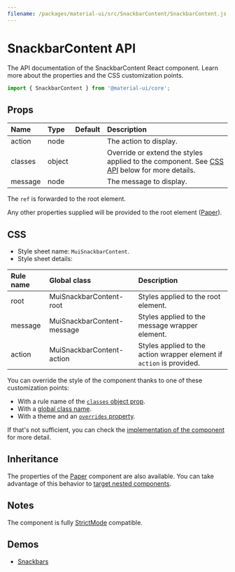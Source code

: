 ```yaml
---
filename: /packages/material-ui/src/SnackbarContent/SnackbarContent.js
---
```


<!--- This documentation is automatically generated, do not try to edit it. -->

# SnackbarContent API

<p class="description">The API documentation of the SnackbarContent React component. Learn more about the properties and the CSS customization points.</p>

```js
import { SnackbarContent } from '@material-ui/core';
```



## Props

| Name | Type | Default | Description |
|:-----|:-----|:--------|:------------|
| <span class="prop-name">action</span> | <span class="prop-type">node</span> |  | The action to display. |
| <span class="prop-name">classes</span> | <span class="prop-type">object</span> |  | Override or extend the styles applied to the component. See [CSS API](#css) below for more details. |
| <span class="prop-name">message</span> | <span class="prop-type">node</span> |  | The message to display. |

The `ref` is forwarded to the root element.

Any other properties supplied will be provided to the root element ([Paper](/api/paper/)).

## CSS

- Style sheet name: `MuiSnackbarContent`.
- Style sheet details:

| Rule name | Global class | Description |
|:-----|:-------------|:------------|
| <span class="prop-name">root</span> | <span class="prop-name">MuiSnackbarContent-root</span> | Styles applied to the root element.
| <span class="prop-name">message</span> | <span class="prop-name">MuiSnackbarContent-message</span> | Styles applied to the message wrapper element.
| <span class="prop-name">action</span> | <span class="prop-name">MuiSnackbarContent-action</span> | Styles applied to the action wrapper element if `action` is provided.

You can override the style of the component thanks to one of these customization points:

- With a rule name of the [`classes` object prop](/customization/components/#overriding-styles-with-classes).
- With a [global class name](/customization/components/#overriding-styles-with-global-class-names).
- With a theme and an [`overrides` property](/customization/globals/#css).

If that's not sufficient, you can check the [implementation of the component](https://github.com/mui-org/material-ui/blob/master/packages/material-ui/src/SnackbarContent/SnackbarContent.js) for more detail.

## Inheritance

The properties of the [Paper](/api/paper/) component are also available.
You can take advantage of this behavior to [target nested components](/guides/api/#spread).

## Notes

The component is fully [StrictMode](https://reactjs.org/docs/strict-mode.html) compatible.

## Demos

- [Snackbars](/components/snackbars/)

